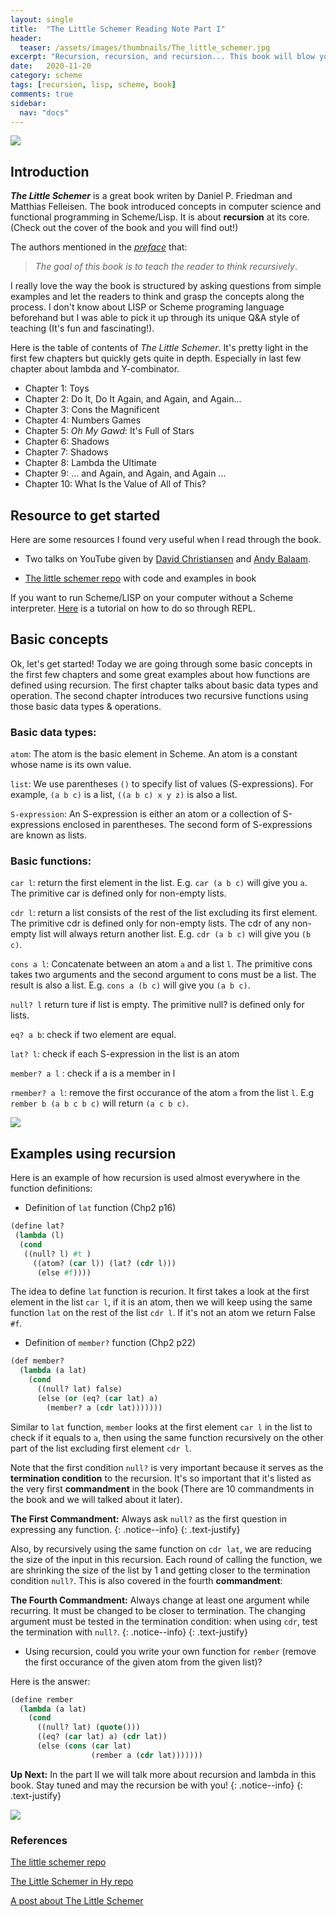 ```yaml
---
layout: single
title:  "The Little Schemer Reading Note Part I"
header:
  teaser: /assets/images/thumbnails/The_little_schemer.jpg
excerpt: "Recursion, recursion, and recursion... This book will blow your mind!"
date:   2020-11-20
category: scheme
tags: [recursion, lisp, scheme, book]
comments: true
sidebar:
  nav: "docs"
---
```

![](/assets/images/thumbnails/The_little_schemer.jpg)

## Introduction

***The Little Schemer*** is a great book writen by Daniel P. Friedman and Matthias Felleisen. The book introduced concepts in computer science and functional programming in Scheme/Lisp. It is about **recursion** at its core. (Check out the cover of the book and you will find out!)

The authors mentioned in the [*preface*](https://felleisen.org/matthias/BTLS-preface.html) that:

> *The goal of this book is to teach the reader to think recursively*.


I really love the way the book is structured by asking questions from simple examples and let the readers to think and grasp the concepts along the process. I don't know about LISP or Scheme programing language beforehand but I was able to pick it up through its unique Q&A style of teaching (It's fun and fascinating!). 


Here is the table of contents of *The Little Schemer*. It's pretty light in the first few chapters but quickly gets quite in depth. Especially in last few chapter about lambda and Y-combinator.

- Chapter  1: Toys
- Chapter  2: Do It, Do It Again, and Again, and Again...
- Chapter  3: Cons the Magnificent
- Chapter  4: Numbers Games
- Chapter  5: *Oh My Gawd*: It's Full of Stars
- Chapter  6: Shadows
- Chapter  7: Shadows
- Chapter  8: Lambda the Ultimate
- Chapter  9: ... and Again, and Again, and Again ...
- Chapter 10: What Is the Value of All of This?



## Resource to get started

Here are some resources I found very useful when I read through the book. 

- Two talks on YouTube given by [David Christiansen](https://www.youtube.com/watch?v=VxINoKFm-S4) and [Andy Balaam](https://www.youtube.com/watch?v=tA1clbGDczI&t=3860s).

- [The little schemer repo](https://github.com/pkrumins/the-little-schemer) with code and examples in book 

If you want to run Scheme/LISP on your computer without a Scheme interpreter. [Here](https://www.viget.com/articles/the-little-schemer-will-expand-blow-your-mind/) is a tutorial on how to do so through REPL.



## Basic concepts

Ok, let's get started! Today we are going through some basic concepts in the first few chapters and some great examples about how functions are defined using recursion. The first chapter talks about basic data types and operation. The second chapter introduces two recursive functions using those basic data types & operations. 


### Basic data types:

`atom`: The atom is the basic element in Scheme. An atom is a constant whose name is its own value. 

`list`: We use parentheses `()` to specify list of values (S-expressions). For example, `(a b c)` is a list, `((a b c) x y z)` is also a list.

`S-expression`: An S-expression is either an atom or a collection of S-expressions enclosed in parentheses. The second form of S-expressions are known as lists.


### Basic functions:

`car l`: return the first element in the list. E.g. `car (a b c)` will give you `a`. The primitive car is defined only for non-empty lists.

`cdr l`: return a list consists of the rest of the list excluding its first element. The primitive cdr is defined only for non-empty lists. The cdr of any non-empty list will always return another list. E.g. `cdr (a b c)` will give you `(b c)`. 

`cons a l`: Concatenate between an atom `a` and a list `l`. The primitive cons takes two arguments and the second argument to cons must be a list. The result is also a list. E.g. `cons a (b c)` will give you `(a b c)`.

`null? l` return ture if list is empty. The primitive null? is defined only for lists.

`eq? a b`: check if two element are equal.

`lat? l`: check if each S-expression in the list is an atom

`member? a l` : check if a is a member in l

`rmember? a l`: remove the first occurance of the atom `a` from the  list `l`. E.g `rember b (a b c b c)` will return `(a c b c)`.


![](/assets/images/post_image/little_schemer_1.jpg)

## Examples using recursion

Here is an example of how recursion is used almost everywhere in the function definitions:

- Definition of `lat` function (Chp2 p16)

```lisp
(define lat? 
 (lambda (l)
  (cond
   ((null? l) #t )
     ((atom? (car l)) (lat? (cdr l))) 
      (else #f))))
```


The idea to define `lat` function is recurion. It first takes a look at the first element in the list `car l`, if it is an atom, then we will keep using the same function `lat` on the rest of the list `cdr l`. If it's not an atom we return False `#f`.



- Definition of `member?` function (Chp2 p22)

```lisp
(def member?
  (lambda (a lat)
    (cond
      ((null? lat) false)
      (else (or (eq? (car lat) a)
        (member? a (cdr lat)))))))
```

Similar to `lat` function, `member` looks at the first element `car l` in the list to check if it equals to `a`, then using the same function recursively on the other part of the list excluding first element `cdr l`.


Note that the first condition `null?` is very important because it serves as the **termination condition** to the recursion. It's so important that it's listed as the very first **commandment** in the book (There are 10 commandments in the book and we will talked about it later).



<i class="far fa-sticky-note"></i> **The First Commandment:** 
Always ask `null?` as the first question in expressing any function. 
{: .notice--info}
{: .text-justify}

Also, by recursively using the same function on `cdr lat`, we are reducing the size of the input in this recursion. Each round of calling the function, we are shrinking the size of the list by 1 and getting closer to the termination condition `null?`. This is also covered in the fourth  **commandment**:



<i class="far fa-sticky-note"></i> **The Fourth Commandment:** 
Always change at least one argument while recurring. It must be changed to be closer to termination. The changing argument must be tested in the termination condition: when using `cdr`, test the termination with `null?`.
{: .notice--info}
{: .text-justify}


- Using recursion, could you write your own function for `rember` (remove the first occurance of the given atom from the given list)?



Here is the answer:

```lisp
(define rember
  (lambda (a lat)
    (cond
      ((null? lat) (quote()))
      ((eq? (car lat) a) (cdr lat))
      (else (cons (car lat)
                  (rember a (cdr lat)))))))
```



<i class="far fa-sticky-note"></i> **Up Next:** 
In the part II we will talk more about recursion and lambda in this book. Stay tuned and may the recursion be with you!
{: .notice--info}
{: .text-justify}


![](/assets/images/post_image/may_the_recursion_be_with_u.png)




### References

[The little schemer repo](https://github.com/pkrumins/the-little-schemer)

[The Little Schemer in Hy repo](https://github.com/andybp85/hyLittleSchemer)

[A post about The Little Schemer](https://www.viget.com/articles/the-little-schemer-will-expand-blow-your-mind/) 
